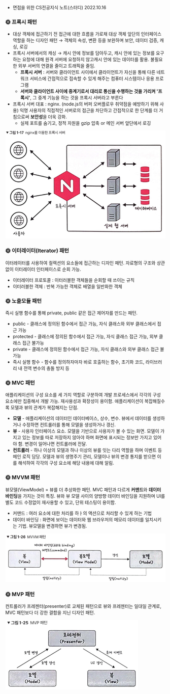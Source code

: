 - 면접을 위한 CS전공지식 노트(스터디) 2022.10.16


### 🌞 프록시 패턴

- 대상 객체에 접근하기 전 접근에 대한 흐름을 가로채 대상 객체 앞단의 인터페이스 역할을 하는 디자인 패턴 → 객체의 속성, 변환 등을 보완하며 보안, 데이터 검증, 캐싱, 로깅
- 프록시 서버에서의 캐싱 → 캐시 안에 정보를 담아두고, 캐시 안에 있는 정보를 요구하는 요청에 대해 원격 서버에 요청하지 않고캐시 안에 있는 데이터를 활용. 불필요한 외부 서버의 연결을 줄이고 트래픽을 줄임.
    -  **프록시 서버** : 서버와 클라이언트 사이에서 클라이언트가 자신을 통해 다른 네트워크 서비스에 간접적으로 접속할 수 있게 해주는 컴퓨터 시스템이나 응용 프로그램
    - **서버와 클라이언트 사이에 중계기로서 대리로 통신을 수행하는 것을 가리켜 '프록시'**, 그 중계 기능을 하는 것을 프록시 서버라고 부른다
- 프록시 서버 대표 : nginx. (node.js의 버퍼 오버플로우 취약점을 예방하기 위해 사용) 익명 사용자의 직접적인 서버로의 접근을 차단하고 간접적으로 한 단계를 더 거침으로써 **보안성**을 더욱 강화.
    - 실제 포트를 숨기고, 정적 자원을 gzip 압축 or 메인 서버 앞단에서 로깅

![Proxy Server](../Resource/proxy.png)


### 🌞 이터레이터(Iterator) 패턴

이터레이터를 사용하여 컬렉션의 요소들에 접근하는 디자인 패턴. 자료형의 구조와 상관없이 이터레이터 인터페이스로 순회 가능.

- 이터레이터 프로토콜 : 이터러블한 객체들을 순회할 때 쓰이는 규칙
- 이터러블한 객체 : 반복 가능한 객체로 배열을 일반화한 객체

### 🌞 ****노출모듈 패턴****

즉시 실행 함수를 통해 private, public 같은 접근 제어자를 만드는 패턴.

- public - 클래스에 정의된 함수에서 접근 가능, 자식 클래스와 외부 클래스에서 접근 가능
- protected - 클래스에 정의된 함수에서 접근 가능, 자식 클래스 접근 가능, 외부 클래스 접근 불가능
- private - 클래스에 정의된 함수에서 접근 가능, 자식 클래스와 외부 클래스 접근 불가능
- 즉시 실행 함수 - 함수를 정의하자마자 바로 호출하는 함수, 초기화 코드, 라이브러리 내 전역 변수의 충돌 방지 등

### 🌞 MVC 패턴

애플리케이션의 구성 요소를 세 가지 역할로 구분하여 개발 프로세스에서 각각의 구성 요소에만 집중해서 개발 가능. 재사용성과 확장성이 용이함. 애플리케이션이 복잡해질수록 모델과 뷰의 관계가 복잡해지는 단점.

- **모델** - 애플리케이션의 데이터인 데이터베이스, 상수, 변수. 뷰에서 데이터를 생성하거나 수정하면 컨트롤러를 통해 모델을 생성하거나 갱신.
- **뷰** - 사용자 인터페이스 요소. 모델을 기반으로 사용자가 볼 수 있는 화면. 모델이 가지고 있는 정보를 따로 저장하지 않아야 하며 화면에 표시되는 정보만 가지고 있어야 함. 변경이 일어나면 컨트롤러에 전달.
- **컨트롤러** - 하나 이상의 모델과 하나 이상의 뷰를 잇는 다리 역할을 하며 이벤트 등 메인 로직 담당. 모델과 뷰의 생명주기 관리, 모델이나 뷰의 변경 통지를 받으면 이를 해석하여 각각의 구성 요소에 해당 내용에 대해 알림.

### 🌞 MVVM 패턴

뷰모델(ViewModel) = 뷰를 더 추상화한 패턴. MVC 패턴과 다르게 **커맨드**와 **데이터 바인딩**을 가지는 것이 특징. 뷰와 뷰 모델 사이의 양방향 데이터 바인딩을 지원하며  UI를 별도 코드 수정없이 재사용할 수 있고, 단위 테스팅이 용이함.

- 커맨드 : 여러 요소에 대한 처리를 하ㅏ의 액션으로 처리할 수 있게 하는 기법
- 데이터 바인딩 : 화면에 보이는 데이터와 웹 브라우저의 메모리 데이터를 일치시키는 기법. 뷰모델을 변경하면 뷰가 변경됨.

![MVVM패턴](../Resource/mvvm.png)

### 🌞 MVP 패턴

컨트롤러가 프레젠터(presenter)로 교체된 패턴으로 뷰와 프레젠터는 일대일 관계로, MVC 패턴보다 더 강한 결합을 지닌 디자인 패턴.

![MVP패턴](../Resource/mvp.png)